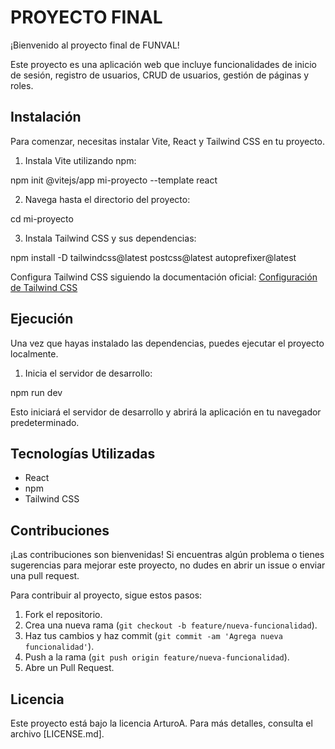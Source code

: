 # PROYECTO FINAL

¡Bienvenido al proyecto final de FUNVAL!

Este proyecto es una aplicación web que incluye funcionalidades de inicio de sesión, registro de usuarios, CRUD de usuarios, gestión de páginas y roles.

## Instalación

Para comenzar, necesitas instalar Vite, React y Tailwind CSS en tu proyecto.

1. Instala Vite utilizando npm:

npm init @vitejs/app mi-proyecto --template react

2. Navega hasta el directorio del proyecto:

cd mi-proyecto


3. Instala Tailwind CSS y sus dependencias:


npm install -D tailwindcss@latest postcss@latest autoprefixer@latest



Configura Tailwind CSS siguiendo la documentación oficial: [Configuración de Tailwind CSS](https://tailwindcss.com/docs/installation)

## Ejecución

Una vez que hayas instalado las dependencias, puedes ejecutar el proyecto localmente.

1. Inicia el servidor de desarrollo:


npm run dev



Esto iniciará el servidor de desarrollo y abrirá la aplicación en tu navegador predeterminado.

## Tecnologías Utilizadas

- React
- npm
- Tailwind CSS

## Contribuciones

¡Las contribuciones son bienvenidas! Si encuentras algún problema o tienes sugerencias para mejorar este proyecto, no dudes en abrir un issue o enviar una pull request.

Para contribuir al proyecto, sigue estos pasos:

1. Fork el repositorio.
2. Crea una nueva rama (`git checkout -b feature/nueva-funcionalidad`).
3. Haz tus cambios y haz commit (`git commit -am 'Agrega nueva funcionalidad'`).
4. Push a la rama (`git push origin feature/nueva-funcionalidad`).
5. Abre un Pull Request.

## Licencia

Este proyecto está bajo la licencia ArturoA. Para más detalles, consulta el archivo [LICENSE.md].



